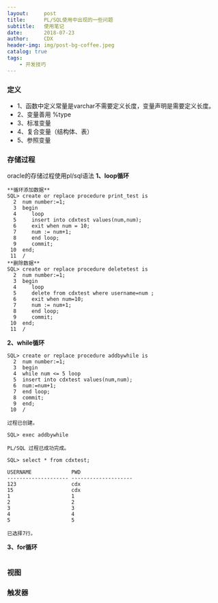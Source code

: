 ```yaml
---
layout:     post
title:      PL/SQL使用中出现的一些问题
subtitle:   使用笔记
date:       2018-07-23
author:     CDX
header-img: img/post-bg-coffee.jpeg
catalog: true
tags:
    - 开发技巧
---
```

###  定义
- 1、函数中定义常量是varchar不需要定义长度，变量声明是需要定义长度。
- 2、变量善用  %type
- 3、标准变量
- 4、复合变量（结构体、表）
- 5、参照变量
### 存储过程
oracle的存储过程使用pl/sql语法
**1、loop循环**
```
**循环添加数据**
SQL> create or replace procedure print_test is
  2  num number:=1;
  3  begin
  4     loop
  5     insert into cdxtest values(num,num);
  6     exit when num = 10;
  7     num := num+1;
  8     end loop;
  9     commit;
 10  end;
 11  /
**删除数据**
SQL> create or replace procedure deletetest is
  2  num number:=1;
  3  begin
  4     loop
  5     delete from cdxtest where username=num ;
  6     exit when num=10;
  7     num := num+1;
  8     end loop;
  9     commit;
 10  end;
 11  /
```
**2、while循环**
```
SQL> create or replace procedure addbywhile is
  2  num number:=1;
  3  begin
  4  while num <= 5 loop
  5  insert into cdxtest values(num,num);
  6  num:=num+1;
  7  end loop;
  8  commit;
  9  end;
 10  /

过程已创建。

SQL> exec addbywhile

PL/SQL 过程已成功完成。

SQL> select * from cdxtest;

USERNAME             PWD
-------------------- --------------------
123                  cdx
15                   cdx
1                    1
2                    2
3                    3
4                    4
5                    5

已选择7行。
```
**3、for循环**
```

```

### 视图
### 触发器